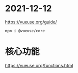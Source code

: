# 2021-12-12

https://vueuse.org/guide/

```
npm i @vueuse/core
```

# 核心功能

https://vueuse.org/functions.html

